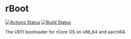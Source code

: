 # rBoot

[![Actions Status](https://github.com/rcore-os/rboot/workflows/CI/badge.svg)](https://github.com/rcore-os/rboot/actions)
[![Build Status](https://travis-ci.org/rcore-os/rboot.svg?branch=master)](https://travis-ci.org/rcore-os/rboot)

The UEFI bootloader for rCore OS on x86_64 and aarch64.
